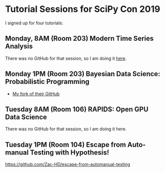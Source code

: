 # Tutorial Sessions for SciPy Con 2019

I signed up for four tutorials:



## Monday, 8AM (Room 203) Modern Time Series Analysis

There was no GitHub for that session, so I am doing it [here](https://github.com/theJollySin/scipy_con_2019/tree/master/modern_time_series_analysis).


## Monday 1PM (Room 203) Bayesian Data Science: Probabilistic Programming

* [My fork of their GitHub](https://github.com/theJollySin/bayesian-stats-modelling-tutorial)


## Tuesday 8AM (Room 106) RAPIDS: Open GPU Data Science

There was no GitHub for that session, so I am doing it here.


## Tuesday 1PM (Room 104) Escape from Auto-manual Testing with Hypothesis!

https://github.com/Zac-HD/escape-from-automanual-testing

